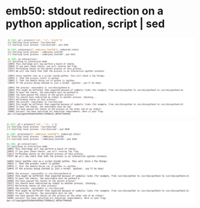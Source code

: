 # emb50: stdout redirection on a python application, script | sed

![](<../.gitbook/assets/image (201).png>)

![Thankfully sed -n 'p' also works](<../.gitbook/assets/image (175).png>)
